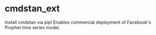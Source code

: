 # cmdstan_ext
Install cmdstan via pip! Enables commercial deployment of Facebook's Prophet time series model.
